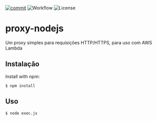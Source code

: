 [![commit](https://img.shields.io/github/last-commit/fcobello/proxy-nodejs?style=plastic)](https://github.com/fcobello/proxy-nodejs)
![Workflow](https://img.shields.io/github/workflow/status/fcobello/proxy-nodejs/Node.js%20CI)
![License](https://img.shields.io/github/license/fcobello/proxy-nodejs)

# proxy-nodejs

Um proxy simples para requisições HTTP/HTTPS, para uso com AWS Lambda

## Instalação
Install with npm:

```shell
$ npm install
```

## Uso

```shell
$ node exec.js
```
